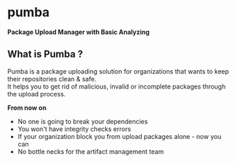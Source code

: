 # pumba
**Package Upload Manager with Basic Analyzing**

## What is Pumba ?
Pumba is a package uploading solution for organizations that wants to keep their repositories clean & safe.  
It helps you to get rid of malicious, invalid or incomplete packages through the upload process.

**From now on**
- No one is going to break your dependencies
- You won't have integrity checks errors
- If your organization block you from upload packages alone - now you can
- No bottle necks for the artifact management team
